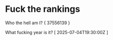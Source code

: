 # Fuck the rankings

Who the hell am I?
{ 37556139 }

What fucking year is it?
[ 2025-07-04T19:30:00Z ]
